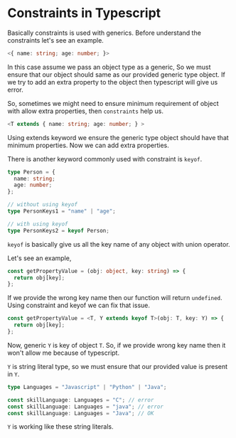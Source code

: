 # Constraints in Typescript

Basically constraints is used with generics. Before understand the constraints let's see an example.

```ts
<{ name: string; age: number; }>
```

In this case assume we pass an object type as a generic, So we must ensure that our object should same as our provided generic type object. If we try to add an extra property to the object then typescript will give us error.

So, sometimes we might need to ensure minimum requirement of object with allow extra properties, then `constraints` help us.

```ts
<T extends { name: string; age: number; } >
```

Using extends keyword we ensure the generic type object should have that minimum properties. Now we can add extra properties.

There is another keyword commonly used with constraint is `keyof`.

```ts
type Person = {
  name: string;
  age: number;
};

// without using keyof
type PersonKeys1 = "name" | "age";

// with using keyof
type PersonKeys2 = keyof Person;
```

`keyof` is basically give us all the key name of any object with union operator.

Let's see an example,

```ts
const getPropertyValue = (obj: object, key: string) => {
  return obj[key];
};
```

If we provide the wrong key name then our function will return `undefined`. Using constraint and keyof we can fix that issue.

```ts
const getPropertyValue = <T, Y extends keyof T>(obj: T, key: Y) => {
  return obj[key];
};
```

Now, generic `Y` is key of object `T`. So, if we provide wrong key name then it won't allow me because of typescript.

`Y` is string literal type, so we must ensure that our provided value is present in `Y`.

```ts
type Languages = "Javascript" | "Python" | "Java";

const skillLanguage: Languages = "C"; // error
const skillLanguage: Languages = "java"; // error
const skillLanguage: Languages = "Java"; // OK
```

`Y` is working like these string literals.

